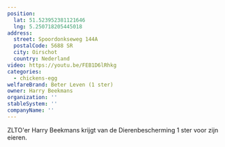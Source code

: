 ```yaml
---
position:
  lat: 51.523952381121646
  lng: 5.250718205445018
address:
  street: Spoordonkseweg 144A
  postalCode: 5688 SR
  city: Oirschot
  country: Nederland
video: https://youtu.be/FEB1D6lRhkg
categories:
  - chickens-egg
welfareBrand: Beter Leven (1 ster)
owner: Harry Beekmans
organization: ''
stableSystem: ''
companyName: ''
---
```

ZLTO'er Harry Beekmans krijgt van de Dierenbescherming 1 ster voor zijn eieren.